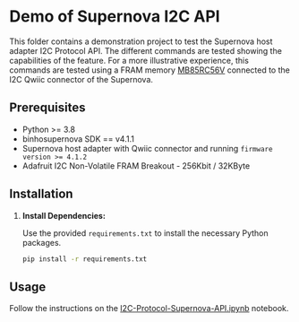 # Demo of Supernova I2C API

This folder contains a demonstration project to test the Supernova host adapter I2C Protocol API. The different commands are tested showing the capabilities of the feature. For a more illustrative experience, this commands are tested using a FRAM memory [MB85RC56V](https://cdn-learn.adafruit.com/assets/assets/000/043/904/original/MB85RC256V-DS501-00017-3v0-E.pdf?1500009796) connected to the I2C Qwiic connector of the Supernova.

## Prerequisites

- Python >= 3.8
- binhosupernova SDK == v4.1.1
- Supernova host adapter with Qwiic connector and running `firmware version >= 4.1.2`
- Adafruit I2C Non-Volatile FRAM Breakout - 256Kbit / 32KByte

## Installation

1. **Install Dependencies:**

   Use the provided `requirements.txt` to install the necessary Python packages.

   ```bash
   pip install -r requirements.txt
   ```

## Usage

Follow the instructions on the [I2C-Protocol-Supernova-API.ipynb](I2C-Protocol-Supernova-API.ipynb) notebook.